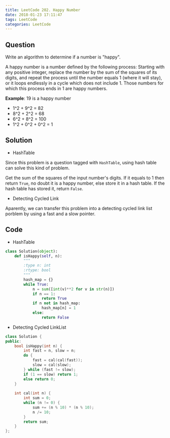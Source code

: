 ```yaml
---
title: LeetCode 202. Happy Number
date: 2018-01-23 17:11:47
tags: LeetCode
categories: LeetCode
---
```


## Question

Write an algorithm to determine if a number is "happy".

A happy number is a number defined by the following process: Starting with any positive integer, replace the number by the sum of the squares of its digits, and repeat the process until the number equals 1 (where it will stay), or it loops endlessly in a cycle which does not include 1. Those numbers for which this process ends in 1 are happy numbers.

**Example**: 19 is a happy number

* 1^2 + 9^2 = 82
* 8^2 + 2^2 = 68
* 6^2 + 8^2 = 100
* 1^2 + 0^2 + 0^2 = 1



## Solution

* HashTable


Since this problem is a question tagged with `HashTable`, using hash table can solve this kind of problem.

Get the sum of the squares of the input number's digits. If it equals to 1 then return `True`, no doubt it is a happy number, else store it in a hash table. If the hash table has stored it, return `False`.


* Detecting Cycled Link

Aparently, we can transfer this problem into a detecting cycled link list porblem by using a fast and a slow pointer.


## Code


* HashTable


```python
class Solution(object):
    def isHappy(self, n):
        """
        :type n: int
        :rtype: bool
        """
        hash_map = {}
        while True:
            n = sum([int(v)**2 for v in str(n)])
            if n == 1:
                return True
            if n not in hash_map:
                hash_map[n] = 1
            else:
                return False
```


* Detecting Cycled LinkList

```cpp
class Solution {
public:
    bool isHappy(int n) {
        int fast = n, slow = n;
        do {
            fast = cal(cal(fast));
            slow = cal(slow);
        } while (fast != slow);
        if (1 == slow) return 1;
        else return 0;
    }
    
    int cal(int n) {
        int sum = 0;
        while (n != 0) {
            sum += (n % 10) * (n % 10);
            n /= 10;
        }
        return sum;
    }
};
```

